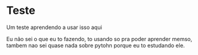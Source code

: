 # Teste
Um teste aprendendo a usar isso aqui

Eu não sei o que eu to fazendo, to usando so pra poder aprender memso, tambem nao sei quase nada sobre pytohn porque eu to estudando ele.
